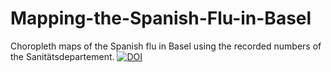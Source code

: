 # Mapping-the-Spanish-Flu-in-Basel
Choropleth maps of the Spanish flu in Basel using the recorded numbers of the Sanitätsdepartement.
[![DOI](https://zenodo.org/badge/683684323.svg)](https://zenodo.org/badge/latestdoi/683684323)
